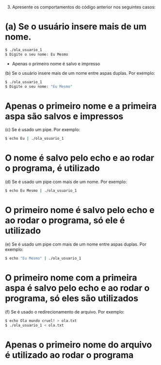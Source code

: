 3. Apresente os comportamentos do código anterior nos seguintes casos:

# (a) Se o usuário insere mais de um nome.
```bash
$ ./ola_usuario_1
$ Digite o seu nome: Eu Mesmo
```
* Apenas o primeiro nome é salvo e impresso

(b) Se o usuário insere mais de um nome entre aspas duplas. Por exemplo:
```bash
$ ./ola_usuario_1
$ Digite o seu nome: "Eu Mesmo"
```
# Apenas o primeiro nome e a primeira aspa são salvos e impressos

(c) Se é usado um pipe. Por exemplo:
```bash
$ echo Eu | ./ola_usuario_1
```
# O nome é salvo pelo echo e ao rodar o programa, é utilizado

(d) Se é usado um pipe com mais de um nome. Por exemplo:
```bash
$ echo Eu Mesmo | ./ola_usuario_1
```
# O primeiro nome é salvo pelo echo e ao rodar o programa, só ele é utilizado

(e) Se é usado um pipe com mais de um nome entre aspas duplas. Por exemplo:
```bash
$ echo "Eu Mesmo" | ./ola_usuario_1
```
# O primeiro nome com a primeira aspa é salvo pelo echo e ao rodar o programa, só eles são utilizados

(f) Se é usado o redirecionamento de arquivo. Por exemplo:
```bash
$ echo Ola mundo cruel! > ola.txt
$ ./ola_usuario_1 < ola.txt
```
# Apenas o primeiro nome do arquivo é utilizado ao rodar o programa
